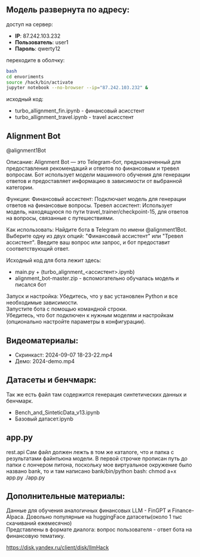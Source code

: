 ## Модель развернута по адресу:

доступ на сервер:
- **IP**: 87.242.103.232
- **Пользователь**: user1
- **Пароль**: qwerty12

переходите в оболчку:
```bash
bash
cd envoriments
source /hack/bin/activate
jupyter notebook --no-browser --ip="87.242.103.232" &
```

исходный код:
- turbo_allignment_fin.ipynb - финансовый асисстент
- turbo_allignment_travel.ipynb - travel асисстент


## Alignment Bot
@alignment1Bot

Описание:
Alignment Bot — это Telegram-бот, предназначенный для предоставления рекомендаций и ответов по финансовым и тревел вопросам. Бот использует модели машинного обучения для генерации ответов и предоставляет информацию в зависимости от выбранной категории.

Функции:
Финансовый ассистент: Подключает модель для генерации ответов на финансовые вопросы.
Тревел ассистент: Использует модель, находящуюся по пути travel_trainer/checkpoint-15, для ответов на вопросы, связанные с путешествиями.

Как использовать:
Найдите бота в Telegram по имени @alignment1Bot.
Выберите одну из двух опций: "Финансовый ассистент" или "Тревел ассистент".
Введите ваш вопрос или запрос, и бот предоставит соответствующий ответ.

Исходный код для бота лежит здесь:
- main.py + (turbo_alignment_<ассистент>.ipynb)
- alignment_bot-master.zip - вспомогательно обучалась модель и писался бот

Запуск и настройка:
Убедитесь, что у вас установлен Python и все необходимые зависимости. <br>
Запустите бота с помощью командной строки. <br>
Убедитесь, что бот подключен к нужным моделям и настройкам (опционально настройте параметры в конфигурации).

## Видеоматериалы:
- Скринкаст: 2024-09-07 18-23-22.mp4
- Демо: 2024-demo.mp4

## Датасеты и бенчмарк:
Так же есть файл там содержится генерация синтетических данных и бенчмарк. 
- Bench_and_SinteticData_v13.ipynb
- Базовый датасет.ipynb

## app.py
rest.api
Сам файл должен лежть в том же каталоге, что и папка с результатами файнтьюна модели.
В первой строчке прописан путь до папки с лончером питона, поскольку мое виртуальное окружение было названо bank, то и там написано bank/bin/python
bash: chmod a+x app.py
./app.py

## Дополнительные материалы:
Данные для обучения аналогичных финансовых LLM - FinGPT и Finance-Alpaca. 
Довольно популярные на huggingFace датасеты(около 1 тыс скачиваний ежемесячно) <br>
Представлены в формате диалога: вопрос пользователя - ответ бота на финансовую тематику.

https://disk.yandex.ru/client/disk/llmHack
